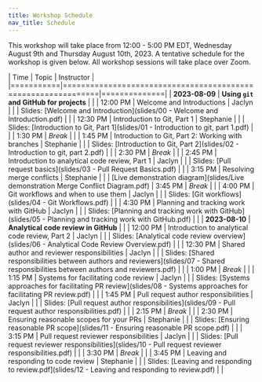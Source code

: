 ```yaml
---
title: Workshop Schedule
nav_title: Schedule
---
```


This workshop will take place from 12:00 - 5:00 PM EDT, Wednesday August 9th and Thursday August 10th, 2023.
A tentative schedule for the workshop is given below.
All workshop sessions will take place over Zoom.


| Time      | Topic                                                        | Instructor   |
|===========|==============================================================|==============|
| **2023-08-09**  | **Using `git` and GitHub for projects**                |              |
| 12:00 PM        | Welcome and Introductions                              | Jaclyn       |
|                 | Slides: [Welcome and Introduction](slides/00 - Welcome and Introduction.pdf)   |              |
| 12:30 PM        | Introduction to Git, Part 1                          | Stephanie    |
|                 | Slides: [Introduction to Git, Part 1](slides/01 - Introduction to git, part 1.pdf)  |           |
| 1:30 PM         | _Break_                                                |              |
| 1:45 PM         | Introduction to Git, Part 2: Working with branches   | Stephanie    |
|                 | Slides: [Introduction to Git, Part 2](slides/02 - Introduction to git, part 2.pdf)  |           |
| 2:30 PM         | _Break_                                                |              |
| 2:45 PM         | Introduction to analytical code review, Part 1         | Jaclyn       |
|                 | Slides: [Pull request basics](slides/03 - Pull Request Basics.pdf)                                               |              |
| 3:15 PM         | Resolving merge conflicts                              | Stephanie    |
|                 | [Live demonstration diagram](slides/Live demonstration Merge Conflict Diagram.pdf)
| 3:45 PM         | _Break_                                                |              |
| 4:00 PM         | Git workflows and when to use them                   | Jaclyn       |
|                 | Slides: [Git workflows](slides/04 - Git Workflows.pdf)     |       |
| 4:30 PM         | Planning and tracking work with GitHub                 | Jaclyn       |
|                 | Slides: [Planning and tracking work with GitHub](slides/05 - Planning and tracking work with GitHub.pdf)                                                |              |
| **2023-08-10**  |  **Analytical code review in GitHub**                  |              |
| 12:00 PM        | Introduction to analytical code review, Part 2         | Jaclyn       |
|                 | Slides: [Analytical code review overview](slides/06 - Analytical Code Review Overview.pdf)                                              |              |
| 12:30 PM        | Shared author and reviewer responsibilities            | Jaclyn       |
|                 | Slides: [Shared responsibilities between authors and reviewers](slides/07 - Shared responsibilities between authors and reviewers.pdf)                                                |              |
| 1:00 PM         | _Break_                                                |              |
| 1:15 PM         | Systems for facilitating code review                   | Jaclyn       |
|                 | Slides: [Systems approaches for facilitating PR review](slides/08 - Systems approaches for facilitating PR review.pdf)                                                |              |
| 1:45 PM         | Pull request author responsibilities                   | Jaclyn       |
|                 | Slides: [Pull request author responsibilities](slides/09 - Pull request author responsibilities.pdf)                                                |              |
| 2:15 PM         | _Break_                                                |              |
| 2:30 PM         | Ensuring reasonable scopes for your PRs                     | Stephanie    |
|                 | Slides: [Ensuring reasonable PR scope](slides/11 - Ensuring reasonable PR scope.pdf)     |       |
| 3:15 PM         | Pull request reviewer responsibilities                 | Jaclyn       |
|                 | Slides: [Pull request reviewer responsibilities](slides/10 - Pull request reviewer responsibilities.pdf)                                               |              |
| 3:30 PM         | _Break_                                                |              |
| 3:45 PM         | Leaving and responding to code review               | Stephanie    |
|                 | Slides: [Leaving and responding to review.pdf](slides/12 - Leaving and responding to review.pdf)  |              |

